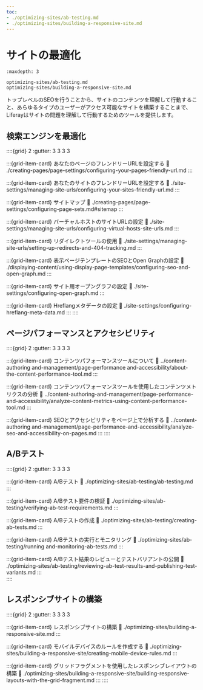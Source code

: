 ```yaml
---
toc:
- ./optimizing-sites/ab-testing.md
- ./optimizing-sites/building-a-responsive-site.md
---
```

# サイトの最適化

```{toctree}
:maxdepth: 3

optimizing-sites/ab-testing.md
optimizing-sites/building-a-responsive-site.md
```

トップレベルのSEOを行うことから、サイトのコンテンツを理解して行動すること、あらゆるタイプのユーザーがアクセス可能なサイトを構築することまで、Liferayはサイトの問題を理解して行動するためのツールを提供します。

## 検索エンジンを最適化

::::{grid} 2
:gutter: 3 3 3 3

:::{grid-item-card} あなたのページのフレンドリーURLを設定する
:link: ./creating-pages/page-settings/configuring-your-pages-friendly-url.md
:::

:::{grid-item-card} あなたのサイトのフレンドリーURLを設定する
:link: ./site-settings/managing-site-urls/configuring-your-sites-friendly-url.md
:::

:::{grid-item-card} サイトマップ
:link: ./creating-pages/page-settings/configuring-page-sets.md#sitemap
:::

:::{grid-item-card} バーチャルホストのサイトURLの設定
:link: ./site-settings/managing-site-urls/configuring-virtual-hosts-site-urls.md
:::

:::{grid-item-card} リダイレクトツールの使用
:link: ./site-settings/managing-site-urls/setting-up-redirects-and-404-tracking.md
:::

:::{grid-item-card} 表示ページテンプレートのSEOとOpen Graphの設定
:link: ./displaying-content/using-display-page-templates/configuring-seo-and-open-graph.md
:::

:::{grid-item-card} サイト用オープングラフの設定
:link: ./site-settings/configuring-open-graph.md
:::

:::{grid-item-card} Hreflangメタデータの設定
:link: ./site-settings/configuring-hreflang-meta-data.md
:::
::::

## ページパフォーマンスとアクセシビリティ

::::{grid} 2
:gutter: 3 3 3 3

:::{grid-item-card} コンテンツパフォーマンスツールについて
:link: ../content-authoring and-management/page-performance and-accessibility/about-the-content-performance-tool.md
:::

:::{grid-item-card} コンテンツパフォーマンスツールを使用したコンテンツメトリクスの分析
:link: ../content-authoring-and-management/page-performance-and-accessibility/analyze-content-metrics-using-content-performance-tool.md
:::

:::{grid-item-card} SEOとアクセシビリティをページ上で分析する
:link: ../content-authoring and-management/page-performance-and-accessibility/analyze-seo-and-accessibility-on-pages.md
:::
::::

## A/Bテスト

::::{grid} 2
:gutter: 3 3 3 3

:::{grid-item-card} A/Bテスト
:link: ./optimizing-sites/ab-testing/ab-testing.md
:::

:::{grid-item-card} A/Bテスト要件の検証
:link: ./optimizing-sites/ab-testing/verifying-ab-test-requirements.md
:::

:::{grid-item-card} A/Bテストの作成
:link: ./optimizing-sites/ab-testing/creating-ab-tests.md
:::

:::{grid-item-card} A/Bテストの実行とモニタリング
:link: ./optimizing-sites/ab-testing/running and-monitoring-ab-tests.md
:::

:::{grid-item-card} A/Bテスト結果のレビューとテストバリアントの公開
:link: ./optimizing-sites/ab-testing/reviewing-ab-test-results-and-publishing-test-variants.md
:::  
::::

## レスポンシブサイトの構築

::::{grid} 2
:gutter: 3 3 3 3

:::{grid-item-card} レスポンシブサイトの構築
:link: ./optimizing-sites/building-a-responsive-site.md
:::

:::{grid-item-card} モバイルデバイスのルールを作成する
:link: ./optimizing-sites/building-a-responsive-site/creating-mobile-device-rules.md
:::

:::{grid-item-card} グリッドフラグメントを使用したレスポンシブレイアウトの構築
:link: ./optimizing-sites/building-a-responsive-site/building-responsive-layouts-with-the-grid-fragment.md
:::
::::